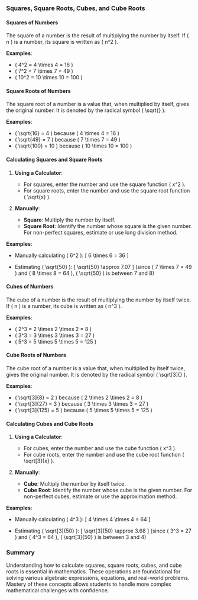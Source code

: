 ### Squares, Square Roots, Cubes, and Cube Roots

#### Squares of Numbers
The square of a number is the result of multiplying the number by itself. If \( n \) is a number, its square is written as \( n^2 \).

**Examples**:
- \( 4^2 = 4 \times 4 = 16 \)
- \( 7^2 = 7 \times 7 = 49 \)
- \( 10^2 = 10 \times 10 = 100 \)

#### Square Roots of Numbers
The square root of a number is a value that, when multiplied by itself, gives the original number. It is denoted by the radical symbol \( \sqrt{} \).

**Examples**:
- \( \sqrt{16} = 4 \) because \( 4 \times 4 = 16 \)
- \( \sqrt{49} = 7 \) because \( 7 \times 7 = 49 \)
- \( \sqrt{100} = 10 \) because \( 10 \times 10 = 100 \)

#### Calculating Squares and Square Roots
1. **Using a Calculator**:
   - For squares, enter the number and use the square function \( x^2 \).
   - For square roots, enter the number and use the square root function \( \sqrt{x} \).

2. **Manually**:
   - **Square**: Multiply the number by itself.
   - **Square Root**: Identify the number whose square is the given number. For non-perfect squares, estimate or use long division method.

**Examples**:
- Manually calculating \( 6^2 \):
  \[ 6 \times 6 = 36 \]

- Estimating \( \sqrt{50} \):
  \[ \sqrt{50} \approx 7.07 \]
  (since \( 7 \times 7 = 49 \) and \( 8 \times 8 = 64 \), \( \sqrt{50} \) is between 7 and 8)

#### Cubes of Numbers
The cube of a number is the result of multiplying the number by itself twice. If \( n \) is a number, its cube is written as \( n^3 \).

**Examples**:
- \( 2^3 = 2 \times 2 \times 2 = 8 \)
- \( 3^3 = 3 \times 3 \times 3 = 27 \)
- \( 5^3 = 5 \times 5 \times 5 = 125 \)

#### Cube Roots of Numbers
The cube root of a number is a value that, when multiplied by itself twice, gives the original number. It is denoted by the radical symbol \( \sqrt[3]{} \).

**Examples**:
- \( \sqrt[3]{8} = 2 \) because \( 2 \times 2 \times 2 = 8 \)
- \( \sqrt[3]{27} = 3 \) because \( 3 \times 3 \times 3 = 27 \)
- \( \sqrt[3]{125} = 5 \) because \( 5 \times 5 \times 5 = 125 \)

#### Calculating Cubes and Cube Roots
1. **Using a Calculator**:
   - For cubes, enter the number and use the cube function \( x^3 \).
   - For cube roots, enter the number and use the cube root function \( \sqrt[3]{x} \).

2. **Manually**:
   - **Cube**: Multiply the number by itself twice.
   - **Cube Root**: Identify the number whose cube is the given number. For non-perfect cubes, estimate or use the approximation method.

**Examples**:
- Manually calculating \( 4^3 \):
  \[ 4 \times 4 \times 4 = 64 \]

- Estimating \( \sqrt[3]{50} \):
  \[ \sqrt[3]{50} \approx 3.68 \]
  (since \( 3^3 = 27 \) and \( 4^3 = 64 \), \( \sqrt[3]{50} \) is between 3 and 4)

### Summary

Understanding how to calculate squares, square roots, cubes, and cube roots is essential in mathematics. These operations are foundational for solving various algebraic expressions, equations, and real-world problems. Mastery of these concepts allows students to handle more complex mathematical challenges with confidence.